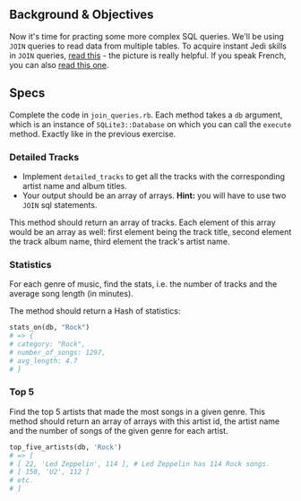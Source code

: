 ## Background & Objectives

Now it's time for practing some more complex SQL queries. We'll be using `JOIN` queries to read data from multiple tables. To acquire instant Jedi skills in `JOIN` queries, [read this](http://stackoverflow.com/questions/17946221/sql-join-and-different-types-of-joins) - the picture is really helpful. If you speak French, you can also [read this one](http://sql.sh/cours/jointures).

## Specs

Complete the code in `join_queries.rb`. Each method takes a `db` argument, which is an instance of `SQLite3::Database` on which you can call the `execute` method. Exactly like in the previous exercise.

### Detailed Tracks

- Implement `detailed_tracks` to get all the tracks with the corresponding artist name and album titles.
- Your output should be an array of arrays. **Hint:** you will have to use two `JOIN` sql statements.

This method should return an array of tracks. Each element of this array would be an array as well: first element being the track title, second element the track album name, third element the track's artist name.

### Statistics

For each genre of music, find the stats, i.e. the number of tracks and the average song length (in minutes).

The method should return a Hash of statistics:

```ruby
stats_on(db, "Rock")
# => {
# category: "Rock",
# number_of_songs: 1297,
# avg_length: 4.7
# }
```

### Top 5

Find the top 5 artists that made the most songs in a given genre. This method should return an array of arrays with this artist id, the artist name and the number of songs of the given genre for each artist.

```ruby
top_five_artists(db, 'Rock')
# => [
# [ 22, 'Led Zeppelin', 114 ], # Led Zeppelin has 114 Rock songs.
# [ 150, 'U2', 112 ]
# etc.
# ]
```
